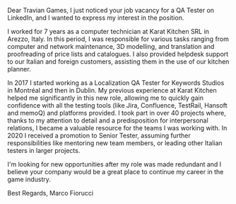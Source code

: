 Dear Travian Games,
I just noticed your job vacancy for a QA Tester on LinkedIn, and I wanted to express my interest in the position.

I worked for 7 years as a computer technician at Karat Kitchen SRL in Arezzo, Italy. In this period, I was responsible for various tasks ranging from computer and network maintenance, 3D modelling, and translation and proofreading of price lists and catalogues. I also provided helpdesk support to our Italian and foreign customers, assisting them in the use of our kitchen planner.

In 2017 I started working as a Localization QA Tester for Keywords Studios in Montréal and then in Dublin. My previous experience at Karat Kitchen helped me significantly in this new role, allowing me to quickly gain confidence with all the testing tools (like Jira, Confluence, TestRail, Hansoft and memoQ) and platforms provided. I took part in over 40 projects where, thanks to my attention to detail and a predisposition for interpersonal relations, I became a valuable resource for the teams I was working with. In 2020 I received a promotion to Senior Tester, assuming further responsibilities like mentoring new team members, or leading other Italian testers in larger projects.

I'm looking for new opportunities after my role was made redundant and I believe your company would be a great place to continue my career in the game industry.

Best Regards,
Marco Fiorucci